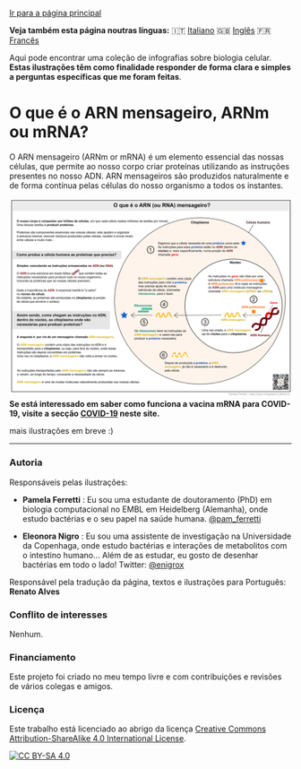 
[Ir para a página principal](https://easy-infographics.github.io/pt/)

**Veja também esta página noutras línguas:** 🇮🇹 [Italiano](../it/) 🇬🇧 [Inglês](../en/) 🇫🇷 [Francês](../pt/)

Aqui pode encontrar uma coleção de infografias sobre biologia celular.
**Estas ilustrações têm como finalidade responder de forma clara e simples a
perguntas específicas que me foram feitas**.

# O que é o ARN mensageiro, ARNm ou mRNA?

O ARN mensageiro (ARNm or mRNA) é um elemento essencial das nossas células, que permite ao nosso corpo criar proteínas utilizando as instruções presentes no nosso ADN.
ARN mensageiros são produzidos naturalmente e de forma contínua pelas células do nosso organismo a todos os instantes.

[![mRNA_cell.svg - versão portuguesa](images/mRNA_cell_PT.png)](images/mRNA_cell_PT.png)
**Se está interessado em saber como funciona a vacina mRNA para COVID-19, visite a secção [COVID-19](https://easy-infographics.github.io/COVID-19/en/) neste site.**

mais ilustrações em breve :)

***

### Autoria
 
Responsáveis pelas ilustrações:
 
* **Pamela Ferretti** : Eu sou uma estudante de doutoramento (PhD) em biologia computacional no EMBL em Heidelberg (Alemanha), onde estudo bactérias e o seu papel na saúde humana. [@pam_ferretti](https://twitter.com/pam_ferretti)
 
* **Eleonora Nigro** : Eu sou uma assistente de investigação na Universidade da Copenhaga, onde estudo bactérias e interações de metabolitos com o intestino humano... Além de as estudar, eu gosto de desenhar bactérias em todo o lado! Twitter: [@enigrox](https://twitter.com/enigrox)
 
Responsável pela tradução da página, textos e ilustrações para Português: **Renato Alves**

### Conflito de interesses

Nenhum.

### Financiamento

Este projeto foi criado no meu tempo livre e com contribuições e revisões de vários
colegas e amigos.

### Licença

Este trabalho está licenciado ao abrigo da licença
[Creative Commons Attribution-ShareAlike 4.0 International License][cc-by-sa].

[![CC BY-SA 4.0][cc-by-sa-image]][cc-by-sa]

[cc-by-sa]: http://creativecommons.org/licenses/by-sa/4.0/
[cc-by-sa-image]: https://licensebuttons.net/l/by-sa/4.0/88x31.png
[cc-by-sa-shield]: https://img.shields.io/badge/License-CC%20BY--SA%204.0-lightgrey.svg
